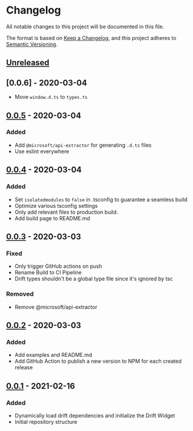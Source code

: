 # Changelog

All notable changes to this project will be documented in this file.

The format is based on [Keep a Changelog](https://keepachangelog.com/en/1.0.0/),
and this project adheres to [Semantic Versioning](https://semver.org/spec/v2.0.0.html).

## [Unreleased]

## [0.0.6] - 2020-03-04

- Move `window.d.ts` to `types.ts`

## [0.0.5] - 2020-03-04

### Added

- Add `@microsoft/api-extractor` for generating `.d.ts` files
- Use eslint everywhere

## [0.0.4] - 2020-03-04

### Added

- Set `isolatedmodules` to `false` in .tsconfig to guarantee a seamless build
- Optimize various tsconfig settings
- Only add relevant files to production build.
- Add build page to README.md

## [0.0.3] - 2020-03-03

### Fixed

- Only trigger GitHub actions on push
- Rename Build to CI Pipeline
- Drift types shouldn't be a global type file since it's ignored by tsc

### Removed

- Remove @microsoft/api-extractor

## [0.0.2] - 2020-03-03

### Added

- Add examples and README.md
- Add GitHub Action to publish a new version to NPM for each created release

## [0.0.1] - 2021-02-16

### Added

- Dynamically load drift dependencies and initialize the Drift Widget
- Initial repository structure

[unreleased]: https://github.com/mineiros-io/vue-drift-widget/compare/v0.0.5...HEAD
[0.0.5]: https://github.com/mineiros-io/vue-drift-widget/compare/v0.0.4...v0.0.5
[0.0.4]: https://github.com/mineiros-io/vue-drift-widget/compare/v0.0.3...v0.0.4
[0.0.3]: https://github.com/mineiros-io/vue-drift-widget/compare/v0.0.2...v0.0.3
[0.0.2]: https://github.com/mineiros-io/vue-drift-widget/compare/v0.0.1...v0.0.2
[0.0.1]: https://github.com/mineiros-io/vue-drift-widget/releases/tag/v0.0.1
